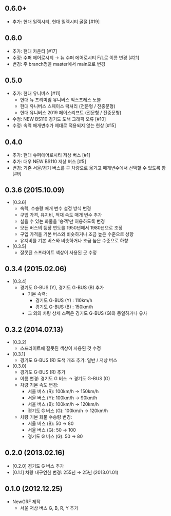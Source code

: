 0.6.0+
-----
 * 추가: 현대 일렉시티, 현대 일렉시티 굴절 [#19]

0.6.0
-----
  * 추가: 현대 카운티 [#17]
  * 수정: 수퍼 에어로시티 → 뉴 수퍼 에어로시티 F/L로 이름 변경 [#21]
  * 변경: 주 branch명을 master에서 main으로 변경

0.5.0
-----
  * 추가: 현대 유니버스 [#11]
    * 현대 뉴 프리미엄 유니버스 익스프레스 노블
    * 현대 유니버스 스페이스 럭셔리 (전문형 / 전중문형)
    * 현대 유니버스 2019 페이스리프트 (전문형 / 전중문형)
  * 수정: NEW BS110 경기도 도색 그래픽 오류 [#10]
  * 수정: 속력 매개변수가 제대로 적용되지 않는 현상 [#15]

0.4.0
-----
  * 추가: 현대 슈퍼에어로시티 저상 버스 [#1]
  * 추가: 대우 NEW BS110 저상 버스 [#5]
  * 변경: 기존 서울/경기 버스를 구 차량으로 옮기고 매개변수에서 선택할 수 있도록 함 [#9]


0.3.6 (2015.10.09)
-----
 * [0.3.6]
   - 속력, 수송량 매개 변수 설정 방식 변경
   - 구입 가격, 유지비, 적재 속도 매개 변수 추가
   - 실을 수 있는 화물을 '승객'만 허용하도록 변경
   - 모든 버스의 등장 연도를 1950년에서 1980년으로 조정
   - 구입 가격을 기본 버스와 비슷하거나 조금 높은 수준으로 상향
   - 유지비를 기본 버스와 비슷하거나 조금 높은 수준으로 하향
 * [0.3.5]
   - 잘못된 스프라이트 색상이 사용된 곳 수정

0.3.4 (2015.02.06)
-----
 * [0.3.4]
   - 경기도 G-BUS (Y), 경기도 G-BUS (B) 추가
     - 기본 속력:
       - 경기도 G-BUS (Y) : 110km/h
       - 경기도 G-BUS (B) : 150km/h
     - 그 외의 차량 상세 스펙은 경기도 G-BUS (G)와 동일하거나 유사

0.3.2 (2014.07.13)
-----
 * [0.3.2]
   - 스프라이트에 잘못된 색상이 사용된 것 수정
 * [0.3.1]
   - 경기도 G-BUS (R) 도색 개조 추가: 일반 / 저상 버스
 * [0.3.0]
   - 경기도 G-BUS (R) 추가
   - 이름 변경: 경기도 G 버스 → 경기도 G-BUS (G)
   - 차량 기본 속도 변경:
     - 서울 버스 (R): 100km/h → 150km/h
     - 서울 버스 (Y): 100km/h → 90km/h
     - 서울 버스 (B): 100km/h → 120km/h
     - 경기도 G 버스 (G): 100km/h → 120km/h
   - 차량 기본 화물 수송량 변경:
     - 서울 버스 (B): 50 → 80
     - 서울 버스 (G): 50 → 100
     - 경기도 G 버스 (G): 50 → 80

0.2.0 (2013.02.16)
-----
 * [0.2.0] 경기도 G 버스 추가
 * [0.1.1] 차량 내구연한 변경: 255년 → 25년 (2013.01.01)


0.1.0 (2012.12.25)
-----
 * NewGRF 제작
   - 서울 저상 버스 G, B, R, Y 추가